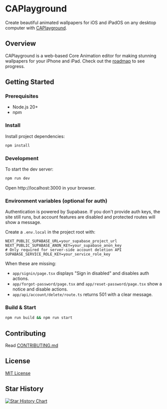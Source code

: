 # CAPlayground

Create beautiful animated wallpapers for iOS and iPadOS on any desktop computer with [CAPlayground](https://caplayground.pages.dev).

## Overview

CAPlayground is a web-based Core Animation editor for making stunning wallpapers for your iPhone and iPad. Check out the [roadmap](https://caplayground.pages.dev/roadmap) to see progress.

## Getting Started

### Prerequisites

- Node.js 20+
- npm

### Install
Install project dependencies:
```bash
npm install
```

### Development
To start the dev server:
```bash
npm run dev
```

Open http://localhost:3000 in your browser.

### Environment variables (optional for auth)

Authentication is powered by Supabase. If you don't provide auth keys, the site still runs, but account features are disabled and protected routes will show a message.

Create a `.env.local` in the project root with:

```
NEXT_PUBLIC_SUPABASE_URL=your_supabase_project_url
NEXT_PUBLIC_SUPABASE_ANON_KEY=your_supabase_anon_key
# Only required for server-side account deletion API
SUPABASE_SERVICE_ROLE_KEY=your_service_role_key
```

When these are missing:

- `app/signin/page.tsx` displays "Sign in disabled" and disables auth actions.
- `app/forgot-password/page.tsx` and `app/reset-password/page.tsx` show a notice and disable actions.
- `app/api/account/delete/route.ts` returns 501 with a clear message.

### Build & Start

```bash
npm run build && npm run start
```

## Contributing

Read [CONTRIBUTING.md](.github/CONTRIBUTING.md)

## License

[MIT License](LICENSE)

## Star History

[![Star History Chart](https://api.star-history.com/svg?repos=caplayground/caplayground&type=Date)](https://www.star-history.com/#caplayground/caplayground&Date)
